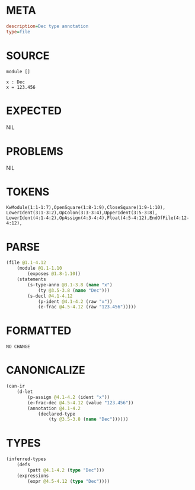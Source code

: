 # META
~~~ini
description=Dec type annotation
type=file
~~~
# SOURCE
~~~roc
module []

x : Dec
x = 123.456
~~~
# EXPECTED
NIL
# PROBLEMS
NIL
# TOKENS
~~~zig
KwModule(1:1-1:7),OpenSquare(1:8-1:9),CloseSquare(1:9-1:10),
LowerIdent(3:1-3:2),OpColon(3:3-3:4),UpperIdent(3:5-3:8),
LowerIdent(4:1-4:2),OpAssign(4:3-4:4),Float(4:5-4:12),EndOfFile(4:12-4:12),
~~~
# PARSE
~~~clojure
(file @1.1-4.12
	(module @1.1-1.10
		(exposes @1.8-1.10))
	(statements
		(s-type-anno @3.1-3.8 (name "x")
			(ty @3.5-3.8 (name "Dec")))
		(s-decl @4.1-4.12
			(p-ident @4.1-4.2 (raw "x"))
			(e-frac @4.5-4.12 (raw "123.456")))))
~~~
# FORMATTED
~~~roc
NO CHANGE
~~~
# CANONICALIZE
~~~clojure
(can-ir
	(d-let
		(p-assign @4.1-4.2 (ident "x"))
		(e-frac-dec @4.5-4.12 (value "123.456"))
		(annotation @4.1-4.2
			(declared-type
				(ty @3.5-3.8 (name "Dec"))))))
~~~
# TYPES
~~~clojure
(inferred-types
	(defs
		(patt @4.1-4.2 (type "Dec")))
	(expressions
		(expr @4.5-4.12 (type "Dec"))))
~~~
